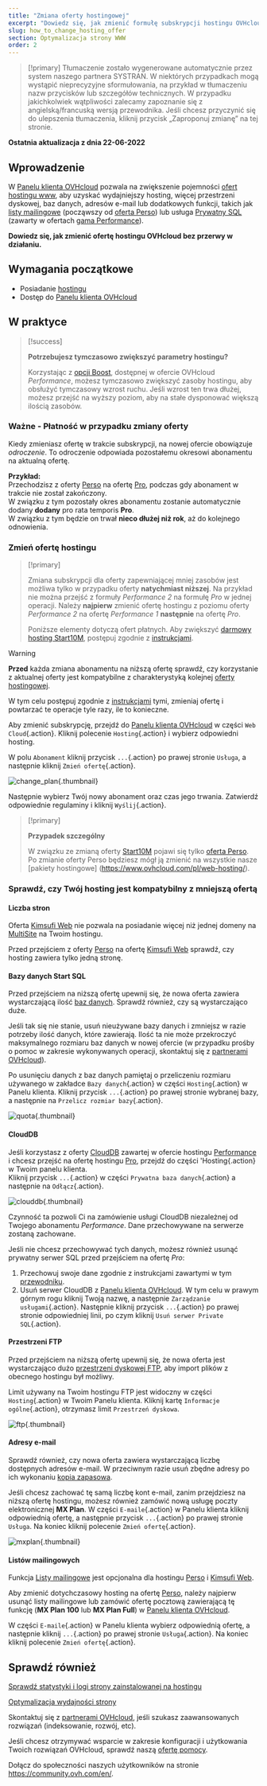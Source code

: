 ```yaml
---
title: "Zmiana oferty hostingowej"
excerpt: "Dowiedz się, jak zmienić formułę subskrypcji hostingu OVHcloud"
slug: how_to_change_hosting_offer
section: Optymalizacja strony WWW
order: 2
---
```


> [!primary]
> Tłumaczenie zostało wygenerowane automatycznie przez system naszego partnera SYSTRAN. W niektórych przypadkach mogą wystąpić nieprecyzyjne sformułowania, na przykład w tłumaczeniu nazw przycisków lub szczegółów technicznych. W przypadku jakichkolwiek wątpliwości zalecamy zapoznanie się z angielską/francuską wersją przewodnika. Jeśli chcesz przyczynić się do ulepszenia tłumaczenia, kliknij przycisk „Zaproponuj zmianę” na tej stronie.
>

**Ostatnia aktualizacja z dnia 22-06-2022**

## Wprowadzenie

W [Panelu klienta OVHcloud](https://www.ovh.com/auth/?action=gotomanager&from=https://www.ovh.pl/&ovhSubsidiary=pl) pozwala na zwiększenie pojemności [ofert hostingu www](https://www.ovhcloud.com/pl/web-hosting/), aby uzyskać wydajniejszy hosting, więcej przestrzeni dyskowej, baz danych, adresów e-mail lub dodatkowych funkcji, takich jak [listy mailingowe](https://docs.ovh.com/pl/emails/hosting_www_listy_mailingowe/) (począwszy od [oferta Perso](https://www.ovhcloud.com/pl/web-hosting/personal-offer/)) lub usługa [Prywatny SQL](https://www.ovhcloud.com/pl/web-hosting/options/private-sql/) (zawarty w ofertach [gama Performance](https://www.ovhcloud.com/pl/web-hosting/performance-offer/)).

**Dowiedz się, jak zmienić ofertę hostingu OVHcloud bez przerwy w działaniu.**

## Wymagania początkowe

- Posiadanie [hostingu](https://www.ovhcloud.com/pl/web-hosting/)
- Dostęp do [Panelu klienta OVHcloud](https://www.ovh.com/auth/?action=gotomanager&from=https://www.ovh.pl/&ovhSubsidiary=pl)

## W praktyce

> [!success]
> 
> **Potrzebujesz tymczasowo zwiększyć parametry hostingu?**
>
> Korzystając z [opcji Boost](https://www.ovhcloud.com/pl/web-hosting/options/boost/), dostępnej w ofercie OVHcloud *Performance*, możesz tymczasowo zwiększyć zasoby hostingu, aby obsłużyć tymczasowy wzrost ruchu. Jeśli wzrost ten trwa dłużej, możesz przejść na wyższy poziom, aby na stałe dysponować większą ilością zasobów.
>

### Ważne - Płatność w przypadku zmiany oferty

Kiedy zmieniasz ofertę w trakcie subskrypcji, na nowej ofercie obowiązuje *odroczenie*. To odroczenie odpowiada pozostałemu okresowi abonamentu na aktualną ofertę.

**Przykład:**<br>
Przechodzisz z oferty [Perso](https://www.ovhcloud.com/pl/web-hosting/personal-offer/) na ofertę [Pro](https://www.ovhcloud.com/pl/web-hosting/professional-offer/), podczas gdy abonament w trakcie nie został zakończony.<br>
W związku z tym pozostały okres abonamentu zostanie automatycznie dodany **dodany** pro rata temporis **Pro**.<br>
W związku z tym będzie on trwał **nieco dłużej niż rok**, aż do kolejnego odnowienia.

### Zmień ofertę hostingu <a name="modify"></a>

> [!primary]
>
> Zmiana subskrypcji dla oferty zapewniającej mniej zasobów jest możliwa tylko w przypadku oferty **natychmiast niższej**. 
> Na przykład nie można przejść z formuły *Performance 2* na formułę *Pro* w jednej operacji.
> Należy **najpierw** zmienić ofertę hostingu z poziomu oferty *Performance 2* na ofertę *Performance 1* **następnie** na ofertę *Pro*.
>
> Poniższe elementy dotyczą ofert płatnych. Aby zwiększyć [darmowy hosting Start10M](https://docs.ovh.com/pl/hosting/wlaczanie_start10m/), postępuj zgodnie z [instrukcjami](#start10m).
>

> [!warning]
>
> **Przed** każda zmiana abonamentu na niższą ofertę sprawdź, czy korzystanie z aktualnej oferty jest kompatybilne z charakterystyką kolejnej [oferty hostingowej](https://www.ovhcloud.com/pl/web-hosting/).
>
> W tym celu postępuj zgodnie z [instrukcjami](#checks) tymi, zmieniaj ofertę i powtarzać te operacje tyle razy, ile to konieczne.
>

Aby zmienić subskrypcję, przejdź do [Panelu klienta OVHcloud](https://www.ovh.com/auth/?action=gotomanager&from=https://www.ovh.pl/&ovhSubsidiary=pl) w części `Web Cloud`{.action}. Kliknij polecenie `Hosting`{.action} i wybierz odpowiedni hosting.

W polu `Abonament` kliknij przycisk `...`{.action} po prawej stronie `Usługa`, a następnie kliknij `Zmień ofertę`{.action}.

![change_plan](images/change_plan.png){.thumbnail}

Następnie wybierz Twój nowy abonament oraz czas jego trwania. Zatwierdź odpowiednie regulaminy i kliknij `Wyślij`{.action}.

> [!primary]
>
> **Przypadek szczególny**
>
> W związku ze zmianą oferty [Start10M](https://docs.ovh.com/pl/hosting/activer-start10m/) pojawi się tylko [oferta Perso](https://www.ovhcloud.com/pl/web-hosting/personal-offer/). Po zmianie oferty Perso będziesz mógł ją zmienić na wszystkie nasze [pakiety hostingowe] (https://www.ovhcloud.com/pl/web-hosting/).

### Sprawdź, czy Twój hosting jest kompatybilny z mniejszą ofertą <a name="checks"></a>

#### Liczba stron

Oferta [Kimsufi Web](https://www.ovhcloud.com/pl/web-hosting/old-web-hosting-offers/) nie pozwala na posiadanie więcej niż jednej domeny na [MultiSite](https://docs.ovh.com/pl/hosting/konfiguracja-multisite-na-hostingu/) na Twoim hostingu.

Przed przejściem z oferty [Perso](https://www.ovhcloud.com/pl/web-hosting/personal-offer/) na ofertę [Kimsufi Web](https://www.ovhcloud.com/pl/web-hosting/old-web-hosting-offers/) sprawdź, czy hosting zawiera tylko jedną stronę.

#### Bazy danych Start SQL

Przed przejściem na niższą ofertę upewnij się, że nowa oferta zawiera wystarczającą ilość [baz danych](https://www.ovhcloud.com/pl/web-hosting/options/start-sql/). Sprawdź również, czy są wystarczająco duże.

Jeśli tak się nie stanie, usuń nieużywane bazy danych i zmniejsz w razie potrzeby ilość danych, które zawierają. Ilość ta nie może przekroczyć maksymalnego rozmiaru baz danych w nowej ofercie (w przypadku prośby o pomoc w zakresie wykonywanych operacji, skontaktuj się z [partnerami OVHcloud](https://partner.ovhcloud.com/pl/)).

Po usunięciu danych z baz danych pamiętaj o przeliczeniu rozmiaru używanego w zakładce `Bazy danych`{.action} w części `Hosting`{.action} w Panelu klienta. Kliknij przycisk `...`{.action} po prawej stronie wybranej bazy, a następnie na `Przelicz rozmiar bazy`{.action}.

![quota](images/quota.png){.thumbnail}

#### CloudDB

Jeśli korzystasz z oferty [CloudDB](https://docs.ovh.com/pl/hosting/pierwsze-kroki-z-clouddb/#wlaczenie-prywatnego-clouddb-zawartego-w-ofercie-hostingu) zawartej w ofercie hostingu [Performance](https://www.ovhcloud.com/pl/web-hosting/performance-offer/) i chcesz przejść na ofertę hostingu [Pro](https://www.ovhcloud.com/pl/web-hosting/professional-offer/), przejdź do części 'Hosting{.action} w Twoim panelu klienta.<br>
Kliknij przycisk `...`{.action} w części `Prywatna baza danych`{.action} a następnie na `Odłącz`{.action}.

![clouddb](images/clouddb.png){.thumbnail}

Czynność ta pozwoli Ci na zamówienie usługi CloudDB niezależnej od Twojego abonamentu *Performance*. Dane przechowywane na serwerze zostaną zachowane.

Jeśli nie chcesz przechowywać tych danych, możesz również usunąć prywatny serwer SQL przed przejściem na ofertę *Pro*: 

1. Przechowuj swoje dane zgodnie z instrukcjami zawartymi w tym [przewodniku](https://docs.ovh.com/pl/hosting/kopia-zapasowa-eksportowa-bazy-danych/).<br>
2. Usuń serwer CloudDB z [Panelu klienta OVHcloud](https://www.ovh.com/auth/?action=gotomanager&from=https://www.ovh.pl/&ovhSubsidiary=pl). W tym celu w prawym górnym rogu kliknij Twoją nazwę, a następnie `Zarządzanie usługami`{.action}. Następnie kliknij przycisk `...`{.action} po prawej stronie odpowiedniej linii, po czym kliknij `Usuń serwer Private SQL`{.action}.

#### Przestrzeni FTP

Przed przejściem na niższą ofertę upewnij się, że nowa oferta jest wystarczająco dużo [przestrzeni dyskowej FTP](https://docs.ovh.com/pl/hosting/logowanie-przestrzen-dyskowa-ftp-hosting-web/), aby import plików z obecnego hostingu był możliwy.

Limit używany na Twoim hostingu FTP jest widoczny w części `Hosting`{.action} w Twoim Panelu klienta. Kliknij kartę `Informacje ogólne`{.action}, otrzymasz limit `Przestrzeń dyskowa`.

![ftp](images/ftp.png){.thumbnail}

#### Adresy e-mail

Sprawdź również, czy nowa oferta zawiera wystarczającą liczbę dostępnych adresów e-mail. W przeciwnym razie usuń zbędne adresy po ich wykonaniu [kopia zapasowa](https://docs.ovh.com/pl/emails/przenoszenie-kont-e-mail/).

Jeśli chcesz zachować tę samą liczbę kont e-mail, zanim przejdziesz na niższą ofertę hostingu, możesz również zamówić nową usługę poczty elektronicznej **MX Plan**. W części `E-maile`{.action} w Panelu klienta kliknij odpowiednią ofertę, a następnie przycisk `...`{.action} po prawej stronie `Usługa`. Na koniec kliknij polecenie `Zmień ofertę`{.action}.

![mxplan](images/mxplan.png){.thumbnail}

#### Listów mailingowych

Funkcja [Listy mailingowe](https://docs.ovh.com/pl/emails/hosting_www_listy_mailingowe/) jest opcjonalna dla hostingu [Perso](https://www.ovhcloud.com/pl/web-hosting/personal-offer/) i [Kimsufi Web](https://www.ovhcloud.com/pl/web-hosting/old-web-hosting-offers/).

Aby zmienić dotychczasowy hosting na ofertę [Perso](https://www.ovhcloud.com/pl/web-hosting/personal-offer/), należy najpierw usunąć listy mailingowe lub zamówić ofertę pocztową zawierającą tę funkcję (**MX Plan 100** lub **MX Plan Full**) w [Panelu klienta OVHcloud](https://www.ovh.com/auth/?action=gotomanager&from=https://www.ovh.pl/&ovhSubsidiary=pl).

W części `E-maile`{.action} w Panelu klienta wybierz odpowiednią ofertę, a następnie kliknij `...`{.action} po prawej stronie `Usługa`{.action}. Na koniec kliknij polecenie `Zmień ofertę`{.action}.

## Sprawdź również <a name="gofurther"></a>

[Sprawdź statystyki i logi strony zainstalowanej na hostingu](https://docs.ovh.com/pl/hosting/hosting_statystyki_i_logi_strony/)

[Optymalizacja wydajności strony](https://docs.ovh.com/pl/hosting/hosting_www_przewodnik_dotyczacy_optymalizacji_wydajnosci_strony/)

Skontaktuj się z [partnerami OVHcloud](https://partner.ovhcloud.com/pl/), jeśli szukasz zaawansowanych rozwiązań (indeksowanie, rozwój, etc).

Jeśli chcesz otrzymywać wsparcie w zakresie konfiguracji i użytkowania Twoich rozwiązań OVHcloud, sprawdź naszą [ofertę pomocy](https://www.ovhcloud.com/pl/support-levels/).

Dołącz do społeczności naszych użytkowników na stronie <https://community.ovh.com/en/>.
